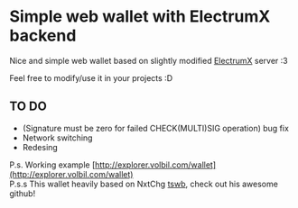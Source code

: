 #  Simple web wallet with ElectrumX backend 
Nice and simple web wallet based on slightly modified [ElectrumX](https://github.com/MicroBitcoinOrg/ElectrumX/) server :3

Feel free to modify/use it in your projects :D

## TO DO
- (Signature must be zero for failed CHECK(MULTI)SIG operation) bug fix
- Network switching
- Redesing

P.s. Working example [http://explorer.volbil.com/wallet](http://explorer.volbil.com/wallet)  
P.s.s This wallet heavily based on NxtChg [tswb](http://github.com/NxtChg/tsbw/), check out his awesome github!
